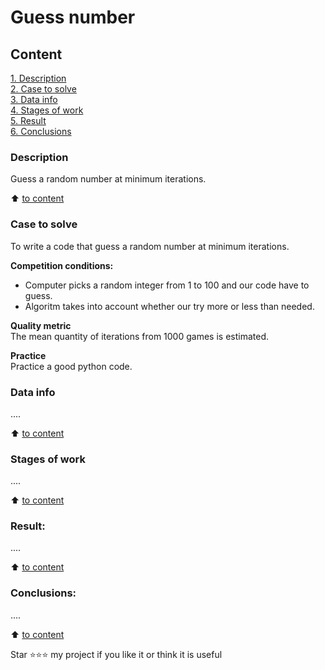 # Guess number

## Content  
[1. Description](https://github.com/MapleBloom/First-projects/edit/main/guess-number/README.md#Description)  
[2. Case to solve](.README.md#Case-to-solve)  
[3. Data info](.README.md#Data-info)  
[4. Stages of work](.README.md#Stages-of-work)  
[5. Result](.README.md#Result)    
[6. Conclusions](.README.md#Conclusions) 

### Description
Guess a random number at minimum iterations.

:arrow_up: [to content](_)


### Case to solve    
To write a code that guess a random number at minimum iterations.

**Competition conditions:**  
- Computer picks a random integer from 1 to 100 and our code have to guess. 
- Algoritm takes into account whether our try more or less than needed.

**Quality metric**     
The mean quantity of iterations from 1000 games is estimated.

**Practice**     
Practice a good python code.


### Data info
....
  
:arrow_up: [to content](.README.md#Content)


### Stages of work  
....

:arrow_up: [to content](.README.md#Content)


### Result:  
....

:arrow_up: [to content](.README.md#Content)


### Conclusions:  
....

:arrow_up: [to content](.README.md#Content)


Star ⭐️⭐️⭐️ my project if you like it or think it is useful

